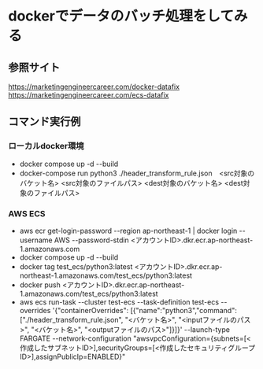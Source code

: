 # dockerでデータのバッチ処理をしてみる

## 参照サイト
https://marketingengineercareer.com/docker-datafix  
https://marketingengineercareer.com/ecs-datafix

## コマンド実行例
### ローカルdocker環境
- docker compose up -d --build
- docker-compose run python3 ./header_transform_rule.json　<src対象のバケット名> <src対象のファイルパス> <dest対象のバケット名> <dest対象のファイルパス>

### AWS ECS
- aws ecr get-login-password --region ap-northeast-1 | docker login --username AWS --password-stdin <アカウントID>.dkr.ecr.ap-northeast-1.amazonaws.com
- docker compose up -d --build
- docker tag test_ecs/python3:latest <アカウントID>.dkr.ecr.ap-northeast-1.amazonaws.com/test_ecs/python3:latest
- docker push <アカウントID>.dkr.ecr.ap-northeast-1.amazonaws.com/test_ecs/python3:latest
- aws ecs run-task --cluster test-ecs --task-definition test-ecs --overrides '{"containerOverrides": [{"name":"python3","command": ["./header_transform_rule.json", "<バケット名>", "<inputファイルのパス>", "<バケット名>", "<outputファイルのパス>"]}]}' --launch-type FARGATE --network-configuration "awsvpcConfiguration={subnets=[<作成したサブネットID>],securityGroups=[<作成したセキュリティグループID>],assignPublicIp=ENABLED}"